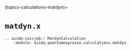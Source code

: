 (topics-calculations-matdyn)=

# `matdyn.x`

```{eval-rst}
.. aiida-calcjob:: MatdynCalculation
    :module: aiida_quantumespresso.calculations.matdyn
```
